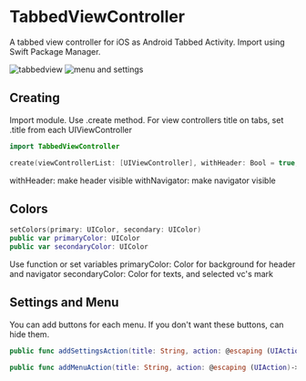 # TabbedViewController

A tabbed view controller for iOS as Android Tabbed Activity. Import using Swift Package Manager.

![tabbedview](https://user-images.githubusercontent.com/1359243/127997929-646be0b7-5826-48ee-88fb-245b45fe954a.gif)
![menu and settings](https://user-images.githubusercontent.com/1359243/128059130-730d8720-4a63-4d81-a694-bbded4ca4060.gif)

## Creating

Import module. Use .create method. For view controllers title on tabs, set .title from each UIViewController

```swift
import TabbedViewController

create(viewControllerList: [UIViewController], withHeader: Bool = true, withNavigator: Bool = true)
```
withHeader: make header visible
withNavigator: make navigator visible

## Colors

```swift
setColors(primary: UIColor, secondary: UIColor)
public var primaryColor: UIColor 
public var secondaryColor: UIColor 
```
Use function or set variables
primaryColor: Color for background for header and navigator
secondaryColor: Color for texts, and selected vc's mark

## Settings and Menu
You can add buttons for each menu. If you don't want these buttons, can hide them.
```swift
public func addSettingsAction(title: String, action: @escaping (UIAction)->()) 

public func addMenuAction(title: String, action: @escaping (UIAction)->() ) 
```
